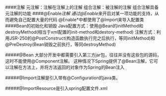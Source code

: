 ####注解
    元注解：注解在注解上的注解
    组合注解：被注解的注解
    组合注解具备元注解的功能
####@Enable*注解
    通过@Enable*来开启对某一项功能的支持，从而避免自己配置大量的代码
    @Enable*中都使用了@Import来导入配置类
####Bean的初始化和销毁
    Java配置方式：使用@Bean的initMethod和destroyMethod(相当于xml配置的init-method和destory-method)
    注解方式：利用JSR-250的@PostConstruct(构造函数执行完之后执行，等同initMethod)和@PreDestroy(Bean销毁之前执行，等同destroyMethod)

#####@Bean
    大部分开发中都需要引入第三方jar包，往往并没有这些包的源码，这时不能使用@Component注解。
    这种情况下Spring提供了@Bean注解，它可以注解在方法上，并将方法返回的对象作为Spring的Bean注入

#####@Import注解是引入带有@Configuration的java类。

#####@ImportResource是引入spring配置文件.xml

